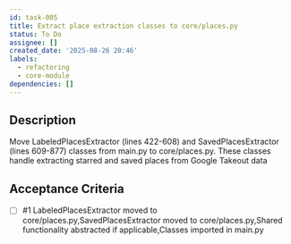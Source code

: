 ```yaml
---
id: task-005
title: Extract place extraction classes to core/places.py
status: To Do
assignee: []
created_date: '2025-08-26 20:46'
labels:
  - refactoring
  - core-module
dependencies: []
---
```


## Description

Move LabeledPlacesExtractor (lines 422-608) and SavedPlacesExtractor (lines 609-877) classes from main.py to core/places.py. These classes handle extracting starred and saved places from Google Takeout data

## Acceptance Criteria
<!-- AC:BEGIN -->
- [ ] #1 LabeledPlacesExtractor moved to core/places.py,SavedPlacesExtractor moved to core/places.py,Shared functionality abstracted if applicable,Classes imported in main.py
<!-- AC:END -->

